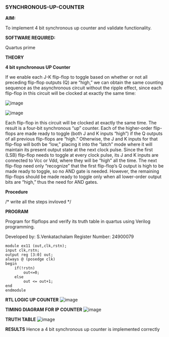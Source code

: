 ### SYNCHRONOUS-UP-COUNTER

**AIM:**

To implement 4 bit synchronous up counter and validate functionality.

**SOFTWARE REQUIRED:**

Quartus prime

**THEORY**

**4 bit synchronous UP Counter**

If we enable each J-K flip-flop to toggle based on whether or not all preceding flip-flop outputs (Q) are “high,” we can obtain the same counting sequence as the asynchronous circuit without the ripple effect, since each flip-flop in this circuit will be clocked at exactly the same time:

![image](https://github.com/naavaneetha/SYNCHRONOUS-UP-COUNTER/assets/154305477/d5db3fa0-e413-404c-b80e-b2f39d82e7e8)


![image](https://github.com/naavaneetha/SYNCHRONOUS-UP-COUNTER/assets/154305477/52cb61eb-d04b-442d-810c-31185a68410b)

Each flip-flop in this circuit will be clocked at exactly the same time.
The result is a four-bit synchronous “up” counter. Each of the higher-order flip-flops are made ready to toggle (both J and K inputs “high”) if the Q outputs of all previous flip-flops are “high.”
Otherwise, the J and K inputs for that flip-flop will both be “low,” placing it into the “latch” mode where it will maintain its present output state at the next clock pulse.
Since the first (LSB) flip-flop needs to toggle at every clock pulse, its J and K inputs are connected to Vcc or Vdd, where they will be “high” all the time.
The next flip-flop need only “recognize” that the first flip-flop’s Q output is high to be made ready to toggle, so no AND gate is needed.
However, the remaining flip-flops should be made ready to toggle only when all lower-order output bits are “high,” thus the need for AND gates.

**Procedure**

/* write all the steps invloved */

**PROGRAM**

Program for flipflops and verify its truth table in quartus using Verilog programming. 

Developed by: S.Venkatachalam 
Register Number: 24900079
```
module ex11 (out,clk,rstn); 
input clk,rstn;
output reg [3:0] out;
always @ (posedge clk)
begin 
	if(!rstn) 
		out<=0; 
	else 
		out <= out+1; 
end 
endmodule 
```


**RTL LOGIC UP COUNTER**
![image](https://github.com/user-attachments/assets/19b5dfba-ac7b-4202-aa96-73e17f349342)

**TIMING DIAGRAM FOR IP COUNTER**
![image](https://github.com/user-attachments/assets/7d79d60a-36a5-4d95-b87d-6f973d96e357)

**TRUTH TABLE**
![image](https://github.com/user-attachments/assets/941debf2-e6c4-42bc-a528-a644fe589833)

**RESULTS**
 Hence a 4 bit synchronous up counter is implemented correctly
